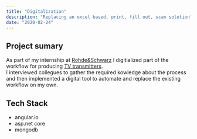 ```yaml
---
title: "Digitalization"
description: "Replacing an excel based, print, fill out, scan solution"
date: "2020-02-24"
---
```



## Project sumary
As part of my internship at [Rohde&Schwarz](https://www.rohde-schwarz.com/us/home_48230.html?change_c=true) 
I digitialized part of the workflow for producing [TV transmitters](https://www.rohde-schwarz.com/us/products/broadcast-and-media/tv-transmitters_63702.html).  
I interviewed collegues to gather the required kowledge about the process and then implemented a digital tool to automate and replace the existing workflow on my own.


## Tech Stack 
* angular.io
* asp.net core
* mongodb
